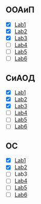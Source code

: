 ## ООАиП  

- [x] [Lab1](https://github.com/unshame/VSRepos/tree/master/OOP/Lab1-Classes)  
- [x] [Lab2](https://github.com/unshame/VSRepos/tree/master/OOP/Lab2-Inheretance)  
- [x] [Lab3](https://github.com/unshame/VSRepos/tree/master/OOP/Lab3-Factories)  
- [ ] [Lab4](https://github.com/unshame/VSRepos/tree/master/OOP/Lab4-STLContainers)  
- [ ] [Lab5](https://github.com/unshame/VSRepos/tree/master/OOP/Lab5-CSharp)  
- [ ] [Lab6](https://github.com/unshame/VSRepos/tree/master/OOP/Lab6-GUI)  

## СиАОД  

- [x] [Lab1](https://github.com/unshame/VSRepos/tree/master/DATA/Lab1-Lists)  
- [x] [Lab2](https://github.com/unshame/VSRepos/tree/master/DATA/Lab2-BinaryTrees)    
- [x] [Lab3](https://github.com/unshame/VSRepos/tree/master/DATA/Lab3-Sorting)    
- [ ] [Lab4](https://github.com/unshame/VSRepos/tree/master/DATA/Lab4-Hashing)    
- [ ] [Lab5](https://github.com/unshame/VSRepos/tree/master/DATA/Lab5-Combinatorics)    
- [ ] [Lab6](https://github.com/unshame/VSRepos/tree/master/DATA/Lab6-Heuristics)    

## ОС  

- [x] [Lab1](https://github.com/unshame/VSRepos/tree/master/OS/Lab1-Spy++)  
- [x] [Lab2](https://github.com/unshame/VSRepos/tree/master/OS/Lab2-BatchFiles)    
- [ ] Lab3   
- [ ] [Lab4](https://github.com/unshame/VSRepos/tree/master/OS/Lab4-Threads1)    
- [ ] [Lab5](https://github.com/unshame/VSRepos/tree/master/OS/Lab5-Threads2)    
- [ ] [Lab6](https://github.com/unshame/VSRepos/tree/master/OS/Lab6-SystemMonitoring)    
